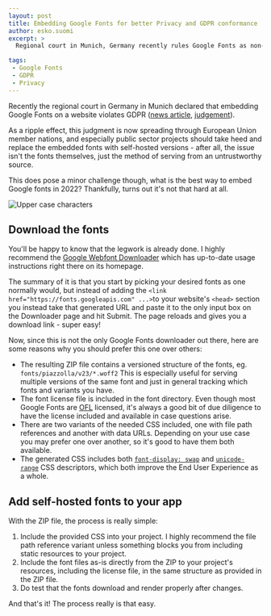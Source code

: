 ```yaml
---
layout: post
title: Embedding Google Fonts for better Privacy and GDPR conformance
author: esko.suomi
excerpt: >
  Regional court in Munich, Germany recently rules Google Fonts as non-GDPR compliant due to the serving mechanism. This does pose a minor challenge, how does one embed webfonts to stay GDPR compliant?

tags:
 - Google Fonts
 - GDPR
 - Privacy
---
```


Recently the regional court in Germany in Munich declared that embedding Google Fonts on a website violates GDPR ([news article](https://rewis.io/urteile/urteil/lhm-20-01-2022-3-o-1749320/), [judgement](https://rewis.io/s/u/zH2/)).

As a ripple effect, this judgment is now spreading through European Union member nations, and especially public sector projects should take heed and replace the embedded fonts with self-hosted versions - after all, the issue isn't the fonts themselves, just the method of serving from an untrustworthy source.

This does pose a minor challenge though, what is the best way to embed Google fonts in 2022? Thankfully, turns out it's not that hard at all.

![Upper case characters](/img/embed-google-webfonts/font-case.png)

## Download the fonts

You'll be happy to know that the legwork is already done. I highly recommend the [Google Webfont Downloader](https://nextgenthemes.com/google-webfont-downloader/) which has up-to-date usage instructions right there on its homepage.

The summary of it is that you start by picking your desired fonts as one normally would, but instead of adding the `<link href="https://fonts.googleapis.com" ...>`to your website's `<head>` section you instead take that generated URL and paste it to the only input box on the Downloader page and hit Submit. The page reloads and gives you a download link - super easy!

Now, since this is not the only Google Fonts downloader out there, here are some reasons why you should prefer this one over others:

 - The resulting ZIP file contains a versioned structure of the fonts, eg. `fonts/piazzolla/v23/*.woff2` This is especially useful for serving multiple versions of the same font and just in general tracking which fonts and variants you have.
 - The font license file is included in the font directory. Even though most Google Fonts are [OFL](https://scripts.sil.org/cms/scripts/page.php?site_id=nrsi&id=OFL) licensed, it's always a good bit of due diligence to have the license included and available in case questions arise.
 - There are two variants of the needed CSS included, one with file path references and another with data URLs. Depending on your use case you may prefer one over another, so it's good to have them both available.
 - The generated CSS includes both [`font-display: swap`](https://developer.mozilla.org/en-US/docs/Web/CSS/@font-face/font-display) and [`unicode-range`](https://developer.mozilla.org/en-US/docs/Web/CSS/@font-face/unicode-range) CSS descriptors, which both improve the End User Experience as a whole.

## Add self-hosted fonts to your app

With the ZIP file, the process is really simple:

 1. Include the provided CSS into your project. I highly recommend the file path reference variant unless something blocks you from including static resources to your project.
 2. Include the font files as-is directly from the ZIP to your project's resources, including the license file, in the same structure as provided in the ZIP file.
 3. Do test that the fonts download and render properly after changes.

And that's it! The process really is that easy.